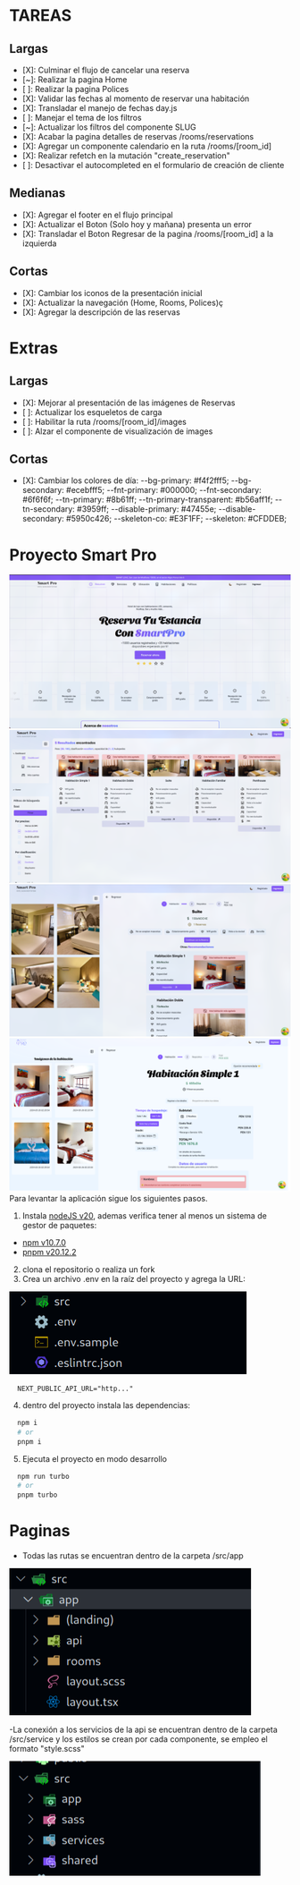 # TAREAS

## Largas

- [X]: Culminar el flujo de cancelar una reserva
- [~]: Realizar la pagina Home
- [ ]: Realizar la pagina Polices
- [X]: Validar las fechas al momento de reservar una habitación
- [X]: Transladar el manejo de fechas day.js
- [ ]: Manejar el tema de los filtros
- [~]: Actualizar los filtros del componente SLUG
- [X]: Acabar la pagina detalles de reservas /rooms/reservations
- [X]: Agregar un componente calendario en la ruta /rooms/[room_id]
- [X]: Realizar refetch en la mutación "create_reservation"
- [ ]: Desactivar el autocompleted en el formulario de creación de cliente

## Medianas

- [X]: Agregar el footer en el flujo principal
- [X]: Actualizar el Boton (Solo hoy y mañana) presenta un error
- [X]: Transladar el Boton Regresar de la pagina /rooms/[room_id] a la izquierda

## Cortas

- [X]: Cambiar los iconos de la presentación inicial
- [X]: Actualizar la navegación (Home, Rooms, Polices)ç
- [X]: Agregar la descripción de las reservas

# Extras

## Largas

- [X]: Mejorar al presentación de las imágenes de Reservas
- [ ]: Actualizar los esqueletos de carga
- [ ]: Habilitar la ruta /rooms/[room_id]/images
- [ ]: Alzar el componente de visualización de images

## Cortas

- [X]: Cambiar los colores de día:
  --bg-primary: #f4f2fff5;
  --bg-secondary: #ecebfff5;
  --fnt-primary: #000000;
  --fnt-secondary: #6f6f6f;
  --tn-primary: #8b61ff;
  --tn-primary-transparent: #b56aff1f;
  --tn-secondary: #3959ff;
  --disable-primary: #47455e;
  --disable-secondary: #5950c426;
  --skeleton-co: #E3F1FF;
  --skeleton: #CFDDEB;

# Proyecto Smart Pro

![alt text](./assets/fondo1.png)
![alt text](./assets/fondo2.png)
![alt text](./assets/fondo3.png)
![alt text](./assets/fondo4.png)
Para levantar la aplicación sigue los siguientes pasos.

1. Instala [nodeJS v20](https://nodejs.org/en/), ademas verifica tener al menos un sistema de gestor de paquetes:

- [npm v10.7.0](https://www.npmjs.com/)
- [pnpm v20.12.2](https://pnpm.io/installation)

2. clona el repositorio o realiza un fork
3. Crea un archivo .env en la raíz del proyecto y agrega la URL:

![Raíz del proyecto](./assets/image.png)

```env
  NEXT_PUBLIC_API_URL="http..."
```

4. dentro del proyecto instala las dependencias:

```bash
  npm i
  # or
  pnpm i
```

5. Ejecuta el proyecto en modo desarrollo

```bash
  npm run turbo
  # or
  pnpm turbo
```

# Paginas

- Todas las rutas se encuentran dentro de la carpeta /src/app

![alt text](./assets/image2.png)

-La conexión a los servicios de la api se encuentran dentro de la carpeta /src/service y los estilos se crean por cada componente, se empleo el formato "style.scss"

![alt text](./assets/image3.png)
